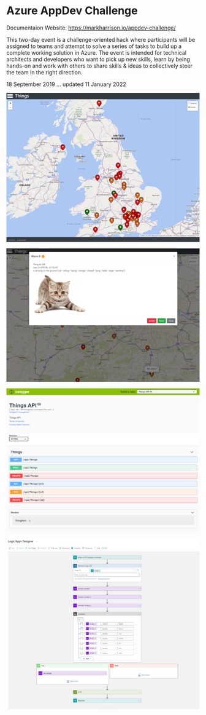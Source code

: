 # Azure AppDev Challenge

Documentaion Website: https://markharrison.io/appdev-challenge/

This two-day event is a challenge-oriented hack where participants will be assigned to teams and attempt to solve a series of tasks to build up a complete working solution in Azure. The event is intended for technical architects and developers who want to pick up new skills, learn by being hands-on and work with others to share skills & ideas to collectively steer the team in the right direction.

18 September 2019 ... updated 11 January 2022

![](./docs/images/completed1.png)

![](./docs/images/completed2.png)

![](./docs/images/completed3.png)

![](./docs/images/completed4.png)
